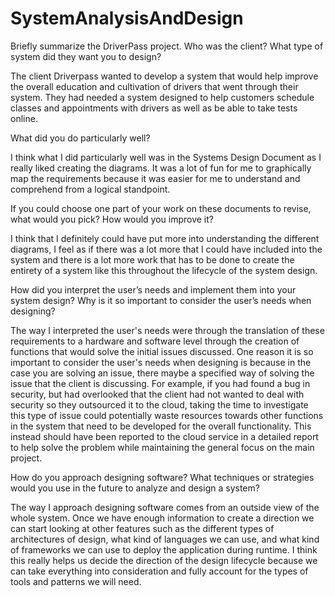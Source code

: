 # SystemAnalysisAndDesign

Briefly summarize the DriverPass project. Who was the client? What type of system did they want you to design?

The client Driverpass wanted to develop a system that would help improve the overall education and cultivation of drivers that went through their system. They had needed a system designed to help customers schedule classes and appointments with drivers as well as be able to take tests online. 

What did you do particularly well?

I think what I did particularly well was in the Systems Design Document as I really liked creating the diagrams. It was a lot of fun for me to graphically map the requirements because it was easier for me to understand and comprehend from a logical standpoint.

If you could choose one part of your work on these documents to revise, what would you pick? How would you improve it?

I think that I definitely could have put more into understanding the different diagrams, I feel as if there was a lot more that I could have included into the system and there is a lot more work that has to be done to create the entirety of a system like this throughout the lifecycle of the system design.

How did you interpret the user’s needs and implement them into your system design? Why is it so important to consider the user’s needs when designing?

The way I interpreted the user's needs were through the translation of these requirements to a hardware and software level through the creation of functions that would solve the initial issues discussed. One reason it is so important to consider the user's needs when designing is because in the case you are solving an issue, there maybe a specified way of solving the issue that the client is discussing. For example, if you had found a bug in security, but had overlooked that the client had not wanted to deal with security so they outsourced it to the cloud, taking the time to investigate this type of issue could potentially waste resources towards other functions in the system that need to be developed for the overall functionality. This instead should have been reported to the cloud service in a detailed report to help solve the problem while maintaining the general focus on the main project.

How do you approach designing software? What techniques or strategies would you use in the future to analyze and design a system?

The way I approach designing software comes from an outside view of the whole system. Once we have enough information to create a direction we can start looking at other features such as the different types of architectures of design, what kind of languages we can use, and what kind of frameworks we can use to deploy the application during runtime. I think this really helps us decide the direction of the design lifecycle because we can take everything into consideration and fully account for the types of tools and patterns we will need.
